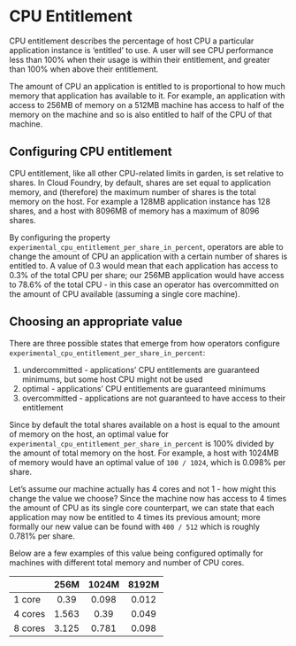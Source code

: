 # CPU Entitlement

CPU entitlement describes the percentage of host CPU a particular application instance is ‘entitled’ to use. A user will see CPU performance less than 100% when their usage is within their entitlement, and greater than 100% when above their entitlement.

The amount of CPU an application is entitled to is proportional to how much memory that application has available to it. For example, an application with access to 256MB of memory on a 512MB machine has access to half of the memory on the machine and so is also entitled to half of the CPU of that machine.

## Configuring CPU entitlement

CPU entitlement, like all other CPU-related limits in garden, is set relative to shares. In Cloud Foundry, by default, shares are set equal to application memory, and (therefore) the maximum number of shares is the total memory on the host. For example a 128MB application instance has 128 shares, and a host with 8096MB of memory has a maximum of 8096 shares.

By configuring the property `experimental_cpu_entitlement_per_share_in_percent`, operators are able to change the amount of CPU an application with a certain number of shares is entitled to. A value of 0.3 would mean that each application has access to 0.3% of the total CPU per share; our 256MB application would have access to 78.6% of the total CPU - in this case an operator has overcommitted on the amount of CPU available (assuming a single core machine).

## Choosing an appropriate value

There are three possible states that emerge from how operators configure `experimental_cpu_entitlement_per_share_in_percent`:

1. undercommitted - applications’ CPU entitlements are guaranteed minimums, but some host CPU might not be used
1. optimal - applications’ CPU entitlements are guaranteed minimums
1. overcommitted - applications are not guaranteed to have access to their entitlement

Since by default the total shares available on a host is equal to the amount of memory on the host, an optimal value for `experimental_cpu_entitlement_per_share_in_percent` is 100% divided by the amount of total memory on the host. For example, a host with 1024MB of memory would have an optimal value of `100 / 1024`, which is 0.098% per share.

Let’s assume our machine actually has 4 cores and not 1 - how might this change the value we choose? Since the machine now has access to 4 times the amount of CPU as its single core counterpart, we can state that each application may now be entitled to 4 times its previous amount; more formally our new value can be found with `400 / 512` which is roughly 0.781% per share.

Below are a few examples of this value being configured optimally for machines with different total memory and number of CPU cores.

|         | 256M  | 1024M | 8192M |
| ------- |:-----:|:-----:|:-----:|
| 1 core  | 0.39  | 0.098 | 0.012 |
| 4 cores | 1.563 | 0.39  | 0.049 |
| 8 cores | 3.125 | 0.781 | 0.098 |
